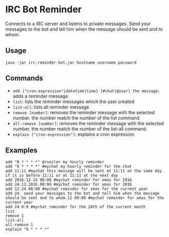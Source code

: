 # IRC Bot Reminder

Connects to a IRC server and listens to private messages. Send your messages to the bot and tell him when the message should be sent and to whom.

## Usage

```
java -jar irc-reminder-bot.jar hostname username password
```

## Commands

* ```add ["cron-expression"|datetime|time] [#chat|@user] the message```: adds a reminder message
* ```list```: lists the reminder messages which the user created
* ```list-all```: lists all reminder message
* ```remove [number]```: removes the reminder message with the selected number. the number match the number of the list command.
* ```all-remove [number]```: removes the reminder message with the selected number. the number match the number of the list-all command.   
* ```explain ["cron-expression"]```: explains a cron expression

## Examples

```
add "0 * * * *" @rseiler my hourly reminder
add "0 * * * *" #mychat my hourly reminder for the chat
add 11:11 #mychat this message will be sent at 11:11 on the same day if it is before 11:11 or at 11:11 at the next day
add 2016-12-24 00:00 #mychat reminder for xmas for 2016
add 24.12.2016 00:00 #mychat reminder for xmas for 2016
add 12-24 00:00 #mychat reminder for xmas for the current year
add 24. send your messages to the bot and tell him when the message should be sent and to whom.12 00:00 #mychat reminder for xmas for the current year
add 24 0:0 #mychat reminder for the 24th of the current month
list
remove 1
list-all
all-remove 1
explain "0 * * * *"
```
